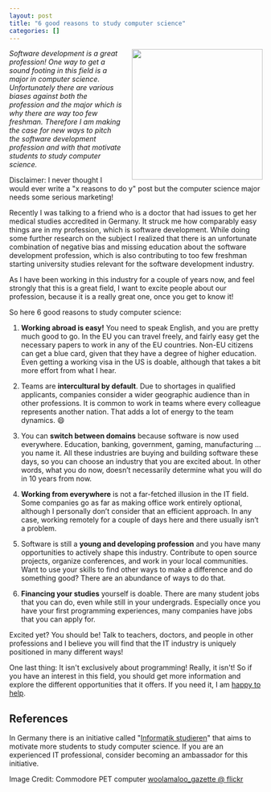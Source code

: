 ```yaml
---
layout: post
title: "6 good reasons to study computer science"
categories: []
---
```


<img src="{{ site.url_root }}/images/code2.jpg" style="float: right; margin-left:20px; height:260px;">

*Software development is a great profession! One way to get a sound footing in this field is a major in computer science. Unfortunately there are various biases against both the profession and the major which is why there are way too few freshman. Therefore I am making the case for new ways to pitch the software development profession and with that motivate students to study computer science.*

Disclaimer: I never thought I would ever write a "x reasons to do y" post but the computer science major needs some serious marketing!

Recently I was talking to a friend who is a doctor that had issues to get her medical studies accredited in Germany. It struck me how comparably easy things are in my profession, which is software development. While doing some further research on the subject I realized that there is an unfortunate combination of negative bias and missing education about the software development profession, which is also contributing to too few freshman starting university studies relevant for the software development industry.

As I have been working in this industry for a couple of years now, and feel strongly that this is a great field, I want to excite people about our profession, because it is a really great one, once you get to know it!

So here 6 good reasons to study computer science:

1. **Working abroad is easy!** You need to speak English, and you are pretty much good to go. In the EU you can travel freely, and fairly easy get the necessary papers to work in any of the EU countries. Non-EU citizens can get a blue card, given that they have a degree of higher education. Even getting a working visa in the US is doable, although that takes a bit more effort from what I hear.

1. Teams are **intercultural by default**. Due to shortages in qualified applicants, companies consider a wider geographic audience than in other professions. It is common to work in teams where every colleague represents another nation. That adds a lot of energy to the team dynamics. :smile:

1. You can **switch between domains** because software is now used everywhere. Education, banking, government, gaming, manufacturing … you name it. All these industries are buying and building software these days, so you can choose an industry that you are excited about. In other words, what you do now, doesn’t necessarily determine what you will do in 10 years from now.

1. **Working from everywhere** is not a far-fetched illusion in the IT field. Some companies go as far as making office work entirely optional, although I personally don’t consider that an efficient approach. In any case, working remotely for a couple of days here and there usually isn’t a problem.

1. Software is still a **young and developing profession** and you have many opportunities to actively shape this industry. Contribute to open source projects, organize conferences, and work in your local communities. Want to use your skills to find other ways to make a difference and do something good? There are an abundance of ways to do that.

1. **Financing your studies** yourself is doable. There are many student jobs that you can do, even while still in your undergrads. Especially once you have your first programming experiences, many companies have jobs that you can apply for.

Excited yet? You should be! Talk to teachers, doctors, and people in other professions and I believe you will find that the IT industry is uniquely positioned in many different ways!

One last thing: It isn't exclusively about programming! Really, it isn't! So if you have an interest in this field, you should get more information and explore the different opportunities that it offers. If you need it, I am [happy to help](https://twitter.com/sebastianspier).


## References

In Germany there is an initiative called "[Informatik studieren](http://www.informatik-studieren.de)" that aims to motivate more students to study computer science. If you are an experienced IT professional, consider becoming an ambassador for this initiative.

Image Credit:
Commodore PET computer [woolamaloo_gazette @ flickr](https://www.flickr.com/photos/woolamaloo_gazette/6238597508/)
